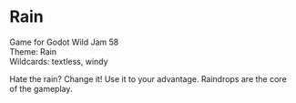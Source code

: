 # Rain
Game for Godot Wild Jam 58  
Theme: Rain  
Wildcards: textless, windy

Hate the rain? Change it! Use it to your advantage.
Raindrops are the core of the gameplay.
